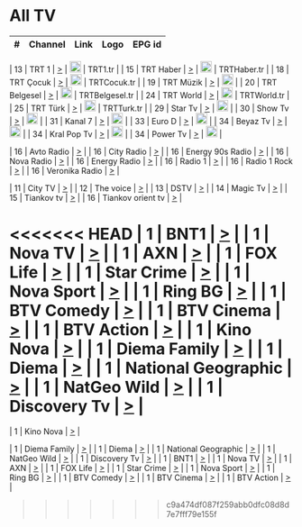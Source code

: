 <h1>All TV</h1>

| #   | Channel        | Link  | Logo | EPG id |
|:---:|:--------------:|:-----:|:----:|:------:|

| 13  | TRT 1            | [>](https://tv-trt1.medya.trt.com.tr/master.m3u8) | <img height="20" src="https://i.imgur.com/j786OLG.png"/> | TRT1.tr |
| 15  | TRT Haber        | [>](https://tv-trthaber.medya.trt.com.tr/master.m3u8) | <img height="20" src="https://i.imgur.com/OVfo8Ab.png"/> | TRTHaber.tr |
| 18  | TRT Çocuk        | [>](https://tv-trtcocuk.medya.trt.com.tr/master.m3u8) | <img height="20" src="https://i.imgur.com/QLFmD6d.png"/> | TRTCocuk.tr |
| 19  | TRT Müzik        | [>](https://tv-trtmuzik.medya.trt.com.tr/master.m3u8) | <img height="20" src="https://i.imgur.com/fIVFCEd.png"/> |
| 20  | TRT Belgesel     | [>](https://tv-trtbelgesel.medya.trt.com.tr/master.m3u8) | <img height="20" src="https://i.imgur.com/MGO87pe.png"/> | TRTBelgesel.tr |
| 24  | TRT World        | [>](https://tv-trtworld.medya.trt.com.tr/master.m3u8) | <img height="20" src="https://i.imgur.com/JEA2xpv.png"/> | TRTWorld.tr |
| 25  | TRT Türk         | [>](https://tv-trtturk.medya.trt.com.tr/master.m3u8) | <img height="20" src="https://i.imgur.com/OSTOQNw.png"/> | TRTTurk.tr |
| 29  | Star Tv   | [>](https://dogus-live.daioncdn.net/startv/startv_360p.m3u8) | <img height="20" src="https://i.imgur.com/IebUZx1.png"/> |
| 30  | Show Tv     | [>](https://ciner-live.daioncdn.net/showtv/showtv.m3u8) | <img height="20" src="https://i.imgur.com/IebUZx1.png"/> |
| 31  | Kanal 7     | [>](https://kanal7-live.daioncdn.net/kanal7/kanal7.m3u8) | <img height="20" src="https://i.imgur.com/IebUZx1.png"/> |
| 33  | Euro D    | [>](https://www.youtube.com/user/KanalD/live) | <img height="20" src="https://i.imgur.com/IebUZx1.png"/> |
| 34  | Beyaz Tv     | [>](https://beyaztv-live.daioncdn.net/beyaztv/beyaztv.m3u8) | <img height="20" src="https://i.imgur.com/IebUZx1.png"/> |
| 34  | Kral Pop Tv     | [>](https://www.youtube.com/watch?v=GuFTuKoXepw) | <img height="20" src="https://i.imgur.com/IebUZx1.png"/> |
| 34  | Power Tv     | [>](https://livetv.powerapp.com.tr/powerTV/powerhd.smil/chunklist.m3u8) | <img height="20" src="https://i.imgur.com/IebUZx1.png"/> |

| 16  | Avto Radio | [>](http://stream.metacast.eu/avtoradio.mp3.m3u) |
| 16  | City Radio | [>](http://stream.metacast.eu/city.aac.m3u) |
| 16  | Energy 90s Radio | [>](http://stream.metacast.eu/energy-90s.m3u) |
| 16  | Nova Radio | [>](http://stream.metacast.eu/nova.aac.m3u) |
| 16  | Energy Radio | [>](http://stream.metacast.eu/nrj.aac.m3u) |
| 16  | Radio 1 | [>](http://stream.metacast.eu/radio1.aac.m3u) |
| 16  | Radio 1 Rock | [>](http://stream.metacast.eu/radio1rock.aac.m3u) |
| 16  | Veronika Radio | [>](http://stream.metacast.eu/veronika.aac.m3u) |

| 11  | City TV | [>](https://tv.city.bg/play/tshls/citytv/index.m3u8) |
| 12  | The voice | [>](https://bss1.neterra.tv/thevoice/thevoice.m3u8) |
| 13  | DSTV | [>](http://46.249.95.140:8081/hls/data.m3u8) |
| 14  | Magic Tv | [>](https://bss1.neterra.tv/magictv/magictv.m3u8) |
| 15  | Tiankov tv | [>](https://streamer103.neterra.tv/tiankov-folk/live.m3u8) |
| 16  | Tiankov orient tv | [>](https://streamer103.neterra.tv/tiankov-orient/live.m3u8) |

<<<<<<< HEAD
| 1 | BNT1 | [>](https://ymkaya.xyz:49249/tv/bnt1/playlist.m3u8?wmsAuthSign=c2VydmVyX3RpbWU9Ny80LzIwMjUgMTowNDo0NiBQTSZoYXNoX3ZhbHVlPTgyQjFibll4NDJSNmt1UiswQlYwVmc9PSZ2YWxpZG1pbnV0ZXM9NjA=) |
| 1 | Nova TV | [>](https://ymkaya.xyz:49249/tv/novatv/playlist.m3u8?wmsAuthSign=c2VydmVyX3RpbWU9Ny80LzIwMjUgMTowNDo1NyBQTSZoYXNoX3ZhbHVlPXJCYTQwMjVlYnFSekFoemV5UmZCV0E9PSZ2YWxpZG1pbnV0ZXM9NjA=) |
| 1 | AXN | [>](https://ymkaya.xyz:49249/tv/axn/playlist.m3u8?wmsAuthSign=c2VydmVyX3RpbWU9Ny80LzIwMjUgMTowNTowNyBQTSZoYXNoX3ZhbHVlPUxJQy96bHlmZmdORjJOYWdCZ0V5UlE9PSZ2YWxpZG1pbnV0ZXM9NjA=) |
| 1 | FOX Life | [>](https://ymkaya.xyz:49249/tv/foxlife/playlist.m3u8?wmsAuthSign=c2VydmVyX3RpbWU9Ny80LzIwMjUgMTowNToxNyBQTSZoYXNoX3ZhbHVlPTl1WDNNRGo4RVNqMVpMby95UUFtVnc9PSZ2YWxpZG1pbnV0ZXM9NjA=) |
| 1 | Star Crime | [>](https://ymkaya.xyz:49249/tv/foxcrime/playlist.m3u8?wmsAuthSign=c2VydmVyX3RpbWU9Ny80LzIwMjUgMTowNToyNyBQTSZoYXNoX3ZhbHVlPUhzR00rMnVIbmkvWkIyRzl1T2pocmc9PSZ2YWxpZG1pbnV0ZXM9NjA=) |
| 1 | Nova Sport | [>](https://ymkaya.xyz:49249/tv/novasport/playlist.m3u8?wmsAuthSign=c2VydmVyX3RpbWU9Ny80LzIwMjUgMTowNTozNyBQTSZoYXNoX3ZhbHVlPVExaUE3V3B3aEllZm1GR3piaW9FMWc9PSZ2YWxpZG1pbnV0ZXM9NjA=) |
| 1 | Ring BG | [>](https://ymkaya.xyz:49249/tv/ringbg/playlist.m3u8?wmsAuthSign=c2VydmVyX3RpbWU9Ny80LzIwMjUgMTowNTo0NyBQTSZoYXNoX3ZhbHVlPVd2Q0hkZTlldTc5Yk5HV3dzVTdKTUE9PSZ2YWxpZG1pbnV0ZXM9NjA=) |
| 1 | BTV Comedy | [>](https://ymkaya.xyz:49249/tv/btvcomedy/playlist.m3u8?wmsAuthSign=c2VydmVyX3RpbWU9Ny80LzIwMjUgMTowNTo1OCBQTSZoYXNoX3ZhbHVlPUxZOHhVU2dZT3JwNWFIVkpQdXRrYlE9PSZ2YWxpZG1pbnV0ZXM9NjA=) |
| 1 | BTV Cinema | [>](https://ymkaya.xyz:49249/tv/btvcinema/playlist.m3u8?wmsAuthSign=c2VydmVyX3RpbWU9Ny80LzIwMjUgMTowNjowOCBQTSZoYXNoX3ZhbHVlPVI4RVZCdGMzeWxKUTBubHp6SDZUVHc9PSZ2YWxpZG1pbnV0ZXM9NjA=) |
| 1 | BTV Action | [>](https://ymkaya.xyz:49249/tv/btvaction/playlist.m3u8?wmsAuthSign=c2VydmVyX3RpbWU9Ny80LzIwMjUgMTowNjoxNyBQTSZoYXNoX3ZhbHVlPVdxOVRwYzdDUDVwOUw1bFhMTXp4M0E9PSZ2YWxpZG1pbnV0ZXM9NjA=) |
| 1 | Kino Nova | [>](https://ymkaya.xyz:49249/tv/kinonova/playlist.m3u8?wmsAuthSign=c2VydmVyX3RpbWU9Ny80LzIwMjUgMTowNjoyNyBQTSZoYXNoX3ZhbHVlPVVXSWVYa1pjeE9CenpKVWROcVB2ZFE9PSZ2YWxpZG1pbnV0ZXM9NjA=) |
| 1 | Diema Family | [>](https://ymkaya.xyz:49249/tv/diemafamily/playlist.m3u8?wmsAuthSign=c2VydmVyX3RpbWU9Ny80LzIwMjUgMTowNjozNyBQTSZoYXNoX3ZhbHVlPVZIM24yY3JZOFh5QzREOXhsQUllZlE9PSZ2YWxpZG1pbnV0ZXM9NjA=) |
| 1 | Diema | [>](https://ymkaya.xyz:49249/tv/diema/playlist.m3u8?wmsAuthSign=c2VydmVyX3RpbWU9Ny80LzIwMjUgMTowNjo0NyBQTSZoYXNoX3ZhbHVlPVFnVERSM0U3a3ZiMFVUaVEwa3BxV2c9PSZ2YWxpZG1pbnV0ZXM9NjA=) |
| 1 | National Geographic | [>](https://ymkaya.xyz:49249/tv/natgeo/playlist.m3u8?wmsAuthSign=c2VydmVyX3RpbWU9Ny80LzIwMjUgMTowNjo1NyBQTSZoYXNoX3ZhbHVlPTBPNk9uOHM1MWFQQTR6NDNpS0dwNlE9PSZ2YWxpZG1pbnV0ZXM9NjA=) |
| 1 | NatGeo Wild | [>](https://ymkaya.xyz:49249/tv/natgeowild/playlist.m3u8?wmsAuthSign=c2VydmVyX3RpbWU9Ny80LzIwMjUgMTowNzowOCBQTSZoYXNoX3ZhbHVlPUtYWERkMVpUbWRaUWRXZHcxMk9rNWc9PSZ2YWxpZG1pbnV0ZXM9NjA=) |
| 1 | Discovery Tv | [>](https://ymkaya.xyz:49249/tv/discovery/playlist.m3u8?wmsAuthSign=c2VydmVyX3RpbWU9Ny80LzIwMjUgMTowNzoxOCBQTSZoYXNoX3ZhbHVlPUpVaUJsdFMzQ2VqQi9TSUYrNFV2T3c9PSZ2YWxpZG1pbnV0ZXM9NjA=) |
=======


| 1 | Kino Nova | [>](https://ymkaya.xyz:11336/tv/kinonova/playlist.m3u8?wmsAuthSign=c2VydmVyX3RpbWU9MS8yLzIwMjUgNDo0MDoyMCBBTSZoYXNoX3ZhbHVlPWlFS1FrWEtMMVRFM3l5YklUWUJQUHc9PSZ2YWxpZG1pbnV0ZXM9NjA=) |

| 1 | Diema Family | [>](https://ymkaya.xyz:11336/tv/diemafamily/playlist.m3u8?wmsAuthSign=c2VydmVyX3RpbWU9MS8yLzIwMjUgNDo0MDozMCBBTSZoYXNoX3ZhbHVlPUVUaTVKTldvZTF5WVVCM0YwL21kaXc9PSZ2YWxpZG1pbnV0ZXM9NjA=) |
| 1 | Diema | [>](https://ymkaya.xyz:11336/tv/diema/playlist.m3u8?wmsAuthSign=c2VydmVyX3RpbWU9MS8yLzIwMjUgNDo0MDo0MCBBTSZoYXNoX3ZhbHVlPVlYMWVJT2NuUjNpUTBsaytEUFFOS2c9PSZ2YWxpZG1pbnV0ZXM9NjA=) |
| 1 | National Geographic | [>](https://ymkaya.xyz:11336/tv/natgeo/playlist.m3u8?wmsAuthSign=c2VydmVyX3RpbWU9MS8yLzIwMjUgNDo0MTo0MSBBTSZoYXNoX3ZhbHVlPTJQTlVmcG5nYWx0M013eUhGRGxnd0E9PSZ2YWxpZG1pbnV0ZXM9NjA=) |
| 1 | NatGeo Wild | [>](https://ymkaya.xyz:11336/tv/natgeowild/playlist.m3u8?wmsAuthSign=c2VydmVyX3RpbWU9MS8yLzIwMjUgNDo0MTo1MSBBTSZoYXNoX3ZhbHVlPVl1OXZaTTliN0hGWEN3eDBYd1duNkE9PSZ2YWxpZG1pbnV0ZXM9NjA=) |
| 1 | Discovery Tv | [>](https://ymkaya.xyz:11336/tv/discovery/playlist.m3u8?wmsAuthSign=c2VydmVyX3RpbWU9MS8yLzIwMjUgNDo0MjowMSBBTSZoYXNoX3ZhbHVlPWtBQmdLNlY2RmQwWElzMVYzSDJyVkE9PSZ2YWxpZG1pbnV0ZXM9NjA=) |
| 1 | BNT1 | [>](https://ymkaya.xyz:11336/tv/bnt1/playlist.m3u8?wmsAuthSign=c2VydmVyX3RpbWU9MS8yLzIwMjUgNDozODozOCBBTSZoYXNoX3ZhbHVlPVVrMVlRQXpJWlhYeUh6ZFVpSC9NMUE9PSZ2YWxpZG1pbnV0ZXM9NjA=) |
| 1 | Nova TV | [>](https://ymkaya.xyz:11336/tv/novatv/playlist.m3u8?wmsAuthSign=c2VydmVyX3RpbWU9MS8yLzIwMjUgNDozODo0OCBBTSZoYXNoX3ZhbHVlPUVxQjh1a0ZzYkVGZU8zZDFGTzdreVE9PSZ2YWxpZG1pbnV0ZXM9NjA=) |
| 1 | AXN | [>](https://ymkaya.xyz:11336/tv/axn/playlist.m3u8?wmsAuthSign=c2VydmVyX3RpbWU9MS8yLzIwMjUgNDozODo1OCBBTSZoYXNoX3ZhbHVlPUpkWStGY1hkNXhaOVpPZ0thQ0FZL3c9PSZ2YWxpZG1pbnV0ZXM9NjA=) |
| 1 | FOX Life | [>](https://ymkaya.xyz:11336/tv/foxlife/playlist.m3u8?wmsAuthSign=c2VydmVyX3RpbWU9MS8yLzIwMjUgNDozOToxMCBBTSZoYXNoX3ZhbHVlPWt1ZDc1T3AzYlZDTjJnSy9TU0xJZlE9PSZ2YWxpZG1pbnV0ZXM9NjA=) |
| 1 | Star Crime | [>](https://ymkaya.xyz:11336/tv/foxcrime/playlist.m3u8?wmsAuthSign=c2VydmVyX3RpbWU9MS8yLzIwMjUgNDozOToyMCBBTSZoYXNoX3ZhbHVlPXIwVU45Nm9FR1l2enNkTG9TanBxbmc9PSZ2YWxpZG1pbnV0ZXM9NjA=) |
| 1 | Nova Sport | [>](https://ymkaya.xyz:11336/tv/novasport/playlist.m3u8?wmsAuthSign=c2VydmVyX3RpbWU9MS8yLzIwMjUgNDozOTozMCBBTSZoYXNoX3ZhbHVlPXlSZ0UxazVaM0xhSmc0NmR4T0c1T2c9PSZ2YWxpZG1pbnV0ZXM9NjA=) |
| 1 | Ring BG | [>](https://ymkaya.xyz:11336/tv/ringbg/playlist.m3u8?wmsAuthSign=c2VydmVyX3RpbWU9MS8yLzIwMjUgNDozOTo0MCBBTSZoYXNoX3ZhbHVlPTR4aUlFNHVUYWN4enY1WkVuOFZma2c9PSZ2YWxpZG1pbnV0ZXM9NjA=) |
| 1 | BTV Comedy | [>](https://ymkaya.xyz:11336/tv/btvcomedy/playlist.m3u8?wmsAuthSign=c2VydmVyX3RpbWU9MS8yLzIwMjUgNDozOTo1MCBBTSZoYXNoX3ZhbHVlPUtrMTJ2RHNTTUU1RFp1ZkVOdXFSK3c9PSZ2YWxpZG1pbnV0ZXM9NjA=) |
| 1 | BTV Cinema | [>](https://ymkaya.xyz:11336/tv/btvcinema/playlist.m3u8?wmsAuthSign=c2VydmVyX3RpbWU9MS8yLzIwMjUgNDozOTo1OSBBTSZoYXNoX3ZhbHVlPTZWcU9FZW56cG1NM1lrYy8xNE5NeHc9PSZ2YWxpZG1pbnV0ZXM9NjA=) |
| 1 | BTV Action | [>](https://ymkaya.xyz:11336/tv/btvaction/playlist.m3u8?wmsAuthSign=c2VydmVyX3RpbWU9MS8yLzIwMjUgNDo0MDoxMCBBTSZoYXNoX3ZhbHVlPUlDd0ErRkZVWThyMVZwR3c2REdGZ3c9PSZ2YWxpZG1pbnV0ZXM9NjA=) |
>>>>>>> c9a474df087f259abb0dfc08d8d7e7fff79e155f
